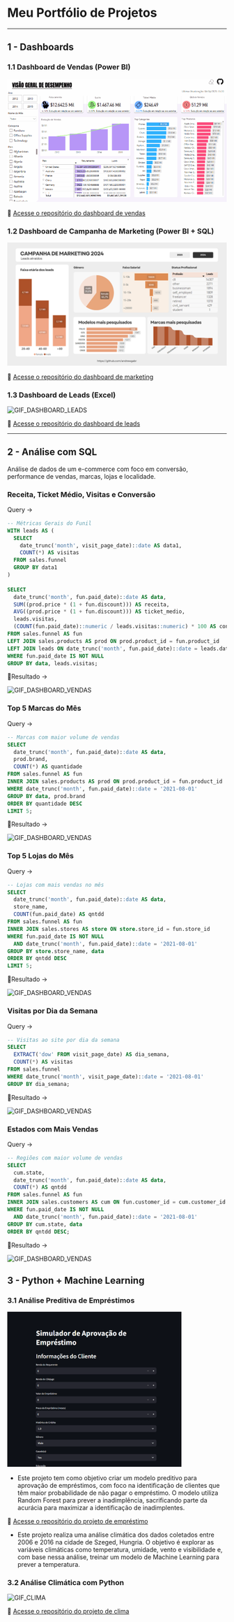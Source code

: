 # Meu Portfólio de Projetos 

---

## 1 - Dashboards

### 1.1 Dashboard de Vendas (Power BI)
![GIF_DASHBOARD_VENDAS](https://github.com/andrewgabr/Supermercado_Dashboard/raw/master/assets/gif.gif?raw=true)

🔗 [Acesse o repositório do dashboard de vendas](https://github.com/andrewgabr/Supermercado_Dashboard)

### 1.2 Dashboard de Campanha de Marketing (Power BI + SQL)
![GIF_DASHBOARD_MARKETING](https://raw.githubusercontent.com/andrewgabr/Campanha_Marketing-Dashboard/refs/heads/master/imgs/Screenshot%202025-03-30%20215249.png)

🔗 [Acesse o repositório do dashboard de marketing](https://github.com/andrewgabr/Campanha_Marketing-Dashboard)

### 1.3 Dashboard de Leads (Excel)
![GIF_DASHBOARD_LEADS](https://raw.githubusercontent.com/andrewgabr/Leads_excel_dashboard/refs/heads/master/imgs/query.png)

🔗 [Acesse o repositório do dashboard de leads](https://github.com/andrewgabr/Leads_excel_dashboard?tab=readme-ov-file)

---

## 2 - Análise com SQL

Análise de dados de um e-commerce com foco em conversão, performance de vendas, marcas, lojas e localidade.

### Receita, Ticket Médio, Visitas e Conversão
Query ->
```sql
-- Métricas Gerais do Funil
WITH leads AS (
  SELECT
    date_trunc('month', visit_page_date)::date AS data1,
    COUNT(*) AS visitas
  FROM sales.funnel
  GROUP BY data1
)

SELECT
  date_trunc('month', fun.paid_date)::date AS data,
  SUM((prod.price * (1 + fun.discount))) AS receita,
  AVG((prod.price * (1 + fun.discount))) AS ticket_medio,
  leads.visitas,
  (COUNT(fun.paid_date)::numeric / leads.visitas::numeric) * 100 AS conversao
FROM sales.funnel AS fun
LEFT JOIN sales.products AS prod ON prod.product_id = fun.product_id
LEFT JOIN leads ON date_trunc('month', fun.paid_date)::date = leads.data1
WHERE fun.paid_date IS NOT NULL
GROUP BY data, leads.visitas;
```
🔗Resultado ->

![GIF_DASHBOARD_VENDAS](https://github.com/andrewgabr/querys_ecomerce/blob/master/imgs/1.png?raw=true)

### Top 5 Marcas do Mês
Query ->
```sql
-- Marcas com maior volume de vendas
SELECT
  date_trunc('month', fun.paid_date)::date AS data,
  prod.brand,
  COUNT(*) AS quantidade
FROM sales.funnel AS fun
INNER JOIN sales.products AS prod ON prod.product_id = fun.product_id
WHERE date_trunc('month', fun.paid_date)::date = '2021-08-01'
GROUP BY data, prod.brand
ORDER BY quantidade DESC
LIMIT 5;
```
🔗Resultado ->

![GIF_DASHBOARD_VENDAS](https://github.com/andrewgabr/querys_ecomerce/blob/master/imgs/2.png?raw=true)

### Top 5 Lojas do Mês
Query ->
```sql
-- Lojas com mais vendas no mês
SELECT
  date_trunc('month', fun.paid_date)::date AS data,
  store_name,
  COUNT(fun.paid_date) AS qntdd
FROM sales.funnel AS fun
INNER JOIN sales.stores AS store ON store.store_id = fun.store_id
WHERE fun.paid_date IS NOT NULL
  AND date_trunc('month', fun.paid_date)::date = '2021-08-01'
GROUP BY store.store_name, data
ORDER BY qntdd DESC
LIMIT 5;
```
🔗Resultado ->

![GIF_DASHBOARD_VENDAS](https://github.com/andrewgabr/querys_ecomerce/blob/master/imgs/3.png?raw=true)

### Visitas por Dia da Semana
Query ->
```sql
-- Visitas ao site por dia da semana
SELECT
  EXTRACT('dow' FROM visit_page_date) AS dia_semana,
  COUNT(*) AS visitas
FROM sales.funnel
WHERE date_trunc('month', visit_page_date)::date = '2021-08-01'
GROUP BY dia_semana;
```
🔗Resultado -> 

![GIF_DASHBOARD_VENDAS](https://github.com/andrewgabr/querys_ecomerce/blob/master/imgs/4.png?raw=true)


### Estados com Mais Vendas
Query ->
```sql
-- Regiões com maior volume de vendas
SELECT
  cum.state,
  date_trunc('month', fun.paid_date)::date AS data,
  COUNT(*) AS qntdd
FROM sales.funnel AS fun
INNER JOIN sales.customers AS cum ON fun.customer_id = cum.customer_id
WHERE fun.paid_date IS NOT NULL
  AND date_trunc('month', fun.paid_date)::date = '2021-08-01'
GROUP BY cum.state, data
ORDER BY qntdd DESC;
```
🔗Resultado ->

![GIF_DASHBOARD_VENDAS](https://github.com/andrewgabr/querys_ecomerce/blob/master/imgs/5.png?raw=true)

## 3 - Python + Machine Learning

### 3.1 Análise Preditiva de Empréstimos
<img src="https://raw.githubusercontent.com/andrewgabr/aprovacao-emprestimo/refs/heads/master/imgs/Anima%C3%A7%C3%A3o.gif" alt="GIF_LOAN" width="400"/>

- Este projeto tem como objetivo criar um modelo preditivo para aprovação de empréstimos, com foco na identificação de clientes que têm maior probabilidade de não pagar o empréstimo. O modelo utiliza Random Forest para prever a inadimplência, sacrificando parte da acurácia para maximizar a identificação de inadimplentes.

🔗 [Acesse o repositório do projeto de empréstimo](https://github.com/andrewgabr/aprovacao-emprestimo)

- Este projeto realiza uma análise climática dos dados coletados entre 2006 e 2016 na cidade de Szeged, Hungria. O objetivo é explorar as variáveis climáticas como temperatura, umidade, vento e visibilidade e, com base nessa análise, treinar um modelo de Machine Learning para prever a temperatura.
  
### 3.2 Análise Climática com Python
<img src="https://blog4.mfrural.com.br/wp-content/uploads/2020/02/clima-x-tempo-1024x660.jpg" alt="GIF_CLIMA" width="400"/>

🔗 [Acesse o repositório do projeto de clima](https://github.com/andrewgabr/Analise_Climatica_Szeged-Regressao)




